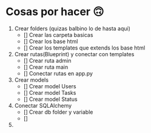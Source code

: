 # Cosas por hacer 🙃

1. Crear folders (quizas balbino lo de hasta aqui)
   - [] Crear las carpeta basicas
   - [] Crear los base html
   - [] Crear los templates que extends los base html
2. Crear rutas(Blueprint) y conectar con templates
   - [] Crear ruta admin
   - [] Crear ruta main
   - [] Conectar rutas en app.py
3. Crear models
   - [] Crear model Users
   - [] Crear model Tasks
   - [] Crear model Status
4. Conectar SQLAlchemy
   - [] Crear db folder y variable
   - []
5.
